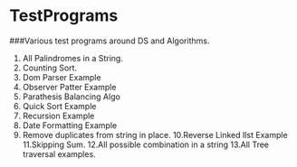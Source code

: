 # TestPrograms
###Various test programs around DS and Algorithms.
1. All Palindromes in a String.
2. Counting Sort.
3. Dom Parser Example
4. Observer Patter Example
5. Parathesis Balancing Algo
6. Quick Sort Example
7. Recursion Example
8. Date Formatting Example
9. Remove duplicates from string in place.
10.Reverse Linked lIst Example
11.Skipping Sum.
12.All possible combination in a string
13.All Tree traversal examples.
